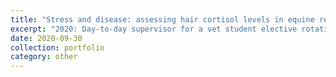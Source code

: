 ```yaml
---
title: "Stress and disease: assessing hair cortisol levels in equine recurrent exertional rhabdomyolysis (RER) and canine Duchenne musclar dystrophy (DMD)"
excerpt: "2020: Day-to-day supervisor for a vet student elective rotation research project"
date: 2020-09-30
collection: portfolio
category: other
---
```

 
